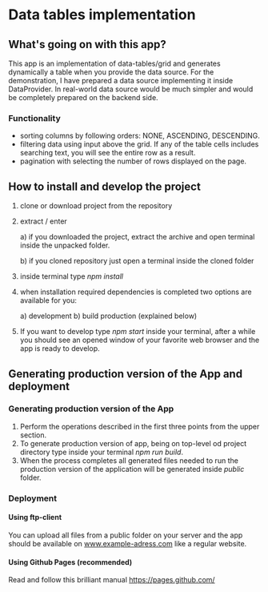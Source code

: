 # Data tables implementation

## What's going on with this app?

This app is an implementation of data-tables/grid and generates dynamically a table when you provide the data source.
For the demonstration, I have prepared a data source implementing it inside DataProvider. In real-world data source would be much simpler and would be completely prepared on the backend side.

### Functionality
* sorting columns by following orders: NONE, ASCENDING, DESCENDING.
* filtering data using input above the grid. If any of the table cells includes searching text, you will see the entire row as a result.
* pagination with selecting the number of rows displayed on the page.

## How to install and develop the project
1. clone or download project from the repository
2. extract / enter

    a) if you downloaded the project, extract the archive and open terminal inside the unpacked folder.
    
    b) if you cloned repository just open a terminal inside the cloned folder

3. inside terminal type *npm install*
4. when installation required dependencies is completed two options are available for you:

    a) development
    b) build production (explained below)
    
5. If you want to develop type *npm start* inside your terminal, after a while you should see an opened window of your favorite web browser and the app is ready to develop.

## Generating production version of the App and deployment
### Generating production version of the App

1. Perform the operations described in the first three points from the upper section.
2. To generate production version of app, being on top-level od project directory type inside your terminal *npm run build*.
3. When the process completes all generated files needed to run the production version of the application will be generated inside *public* folder.

### Deployment

#### Using ftp-client
You can upload all files from a public folder on your server and the app should be available on www.example-adress.com like a regular website.

#### Using Github Pages (recommended)
Read and follow this brilliant manual
https://pages.github.com/
